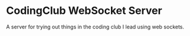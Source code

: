 # CodingClub WebSocket Server

A server for trying out things in the coding club I lead using web sockets.
